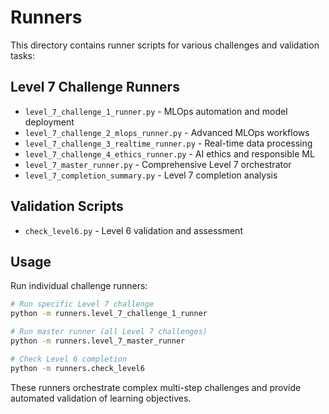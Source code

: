 # Runners

This directory contains runner scripts for various challenges and validation tasks:

## Level 7 Challenge Runners

- `level_7_challenge_1_runner.py` - MLOps automation and model deployment
- `level_7_challenge_2_mlops_runner.py` - Advanced MLOps workflows
- `level_7_challenge_3_realtime_runner.py` - Real-time data processing
- `level_7_challenge_4_ethics_runner.py` - AI ethics and responsible ML
- `level_7_master_runner.py` - Comprehensive Level 7 orchestrator
- `level_7_completion_summary.py` - Level 7 completion analysis

## Validation Scripts

- `check_level6.py` - Level 6 validation and assessment

## Usage

Run individual challenge runners:

```bash
# Run specific Level 7 challenge
python -m runners.level_7_challenge_1_runner

# Run master runner (all Level 7 challenges)
python -m runners.level_7_master_runner

# Check Level 6 completion
python -m runners.check_level6
```

These runners orchestrate complex multi-step challenges and provide automated validation of learning objectives.
